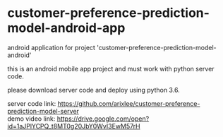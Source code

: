 # customer-preference-prediction-model-android-app
android application for project 'customer-preference-prediction-model-android'




this is an android mobile app project and must work with python server code.

please download server code and deploy using python 3.6.

server code link: https://github.com/arixlee/customer-preference-prediction-model-server
<br>demo video link: https://drive.google.com/open?id=1aJPlYCPQ_t8MT0g20JbY0WvI3EwM57rH
